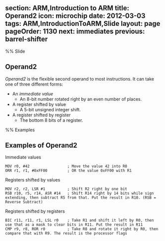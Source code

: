 section: ARM,Introduction to ARM
title: Operand2
icon: microchip
date: 2012-03-03
tags: ARM,IntroductionToARM,Slide
layout: page
pageOrder: 1130
next: immediates
previous: barrel-shifter
----

%% Slide

## Operand2

*Operand2* is the flexible second operand to most instructions. It can take one of three different forms:

* An *immediate value*
  * An 8-bit number rotated right by an even number of places.
* A register shifted by value
  * A 5-bit unsigned integer shift.
* A register shifted by register
  * The bottom 8 bits of a register.

%% Examples

## Examples of Operand2

Immediate values

``` arm
MOV r0, #42                 ; Move the value 42 into R0
ORR r1, r1, #0xFF00         ; OR the value 0xFF00 with R1
```

Registers shifted by values

``` arm
MOV r2, r2, LSR #1          ; Shift R2 right by one bit
RSB r10, r5, r14, ASR #14   ; Shift R14 right by 14 bits while sign extending, then subtract R5 from that. Put the result in R10. (RSB = Reverse Subtract)
```

Registers shifted by registers

``` arm
BIC r11, r11, r1, LSL r0    ; Take R1 and shift it left by R0, then use that as a mask to clear bits in R11. Put the result in R11
CMP r9, r8, ROR r0          ; Take R8 and rotate it right by R0, then compare that with R9. The result is the processor flags
```

